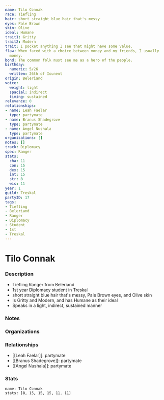 ```yaml
---
name: Tilo Connak
race: Tiefling
hair: short straight blue hair that's messy
eyes: Pale Brown
skin: Olive
ideal: Humane
trait1: Gritty
trait2: Modern
trait: I pocket anything I see that might have some value.
flaw: When faced with a choice between money and my friends, I usually choose the
  money.
bond: The common folk must see me as a hero of the people.
birthday:
  numeric: 5/26
  written: 26th of Iounent
origin: Beleriand
voice:
  weight: light
  spacial: indirect
  timing: sustained
relevance: 0
relationships:
- name: Leah Faelar
  type: partymate
- name: Branus Shadegrove
  type: partymate
- name: Angel Nushala
  type: partymate
organizations: []
notes: []
track: Diplomacy
spec: Ranger
stats:
  cha: 11
  con: 15
  dex: 15
  int: 15
  str: 8
  wis: 11
year: 1
guild: Treskal
partyID: 17
tags:
- Tiefling
- Beleriand
- Ranger
- Diplomacy
- Student
- 1st
- Treskal
---
```

# Tilo Connak
### Description
- Tiefling Ranger from Beleriand
- 1st year Diplomacy student in Treskal
- short straight blue hair that's messy, Pale Brown eyes, and Olive skin
- Is Gritty and Modern, and has Humane as their ideal
- Speaks in a light, indirect, sustained manner

### Notes

### Organizations

### Relationships
- [[Leah Faelar]]: partymate
- [[Branus Shadegrove]]: partymate
- [[Angel Nushala]]: partymate

### Stats
```statblock
name: Tilo Connak
stats: [8, 15, 15, 15, 11, 11]
```